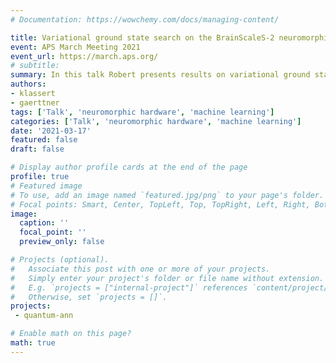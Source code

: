 ```yaml
---
# Documentation: https://wowchemy.com/docs/managing-content/

title: Variational ground state search on the BrainScaleS-2 neuromorphic hardware
event: APS March Meeting 2021
event_url: https://march.aps.org/
# subtitle: 
summary: In this talk Robert presents results on variational ground state search with the BrainScaleS-2 neuromorphic hardware.
authors:
- klassert
- gaerttner
tags: ['Talk', 'neuromorphic hardware', 'machine learning']
categories: ['Talk', 'neuromorphic hardware', 'machine learning']
date: '2021-03-17'
featured: false
draft: false

# Display author profile cards at the end of the page
profile: true
# Featured image
# To use, add an image named `featured.jpg/png` to your page's folder.
# Focal points: Smart, Center, TopLeft, Top, TopRight, Left, Right, BottomLeft, Bottom, BottomRight.
image:
  caption: ''
  focal_point: ''
  preview_only: false

# Projects (optional).
#   Associate this post with one or more of your projects.
#   Simply enter your project's folder or file name without extension.
#   E.g. `projects = ["internal-project"]` references `content/project/deep-learning/index.md`.
#   Otherwise, set `projects = []`.
projects:
 - quantum-ann

# Enable math on this page?
math: true
---
```

